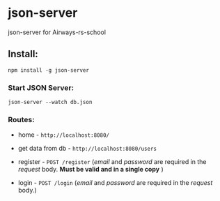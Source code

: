 # json-server
json-server for  Airways-rs-school 

## Install:
`npm install -g json-server`

### Start JSON Server:

`json-server --watch db.json`

### Routes:
- home - `http://localhost:8080/`

- get data from db - `http://localhost:8080/users`

- register - `POST /register` (*email* and *password* are required in the *request* body. **Must be valid and in a single copy** )

- login - `POST /login` (*email* and *password* are required in the *request* body.)
